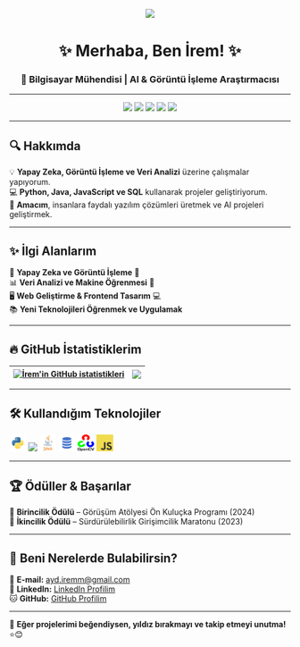<p align="center">
  <img src="https://media.giphy.com/media/Wj7lNjMNDxSmc/giphy.gif" width="600">
</p>




<h1 align="center">✨ Merhaba, Ben İrem! ✨</h1>
<h3 align="center"> 🚀 Bilgisayar Mühendisi | AI & Görüntü İşleme Araştırmacısı </h3>

---

<p align="center">
  <img src="https://img.shields.io/badge/Python-FFD43B?style=for-the-badge&logo=python&logoColor=blue">
  <img src="https://img.shields.io/badge/Java-ED8B00?style=for-the-badge&logo=java&logoColor=white">
  <img src="https://img.shields.io/badge/SQL-00758F?style=for-the-badge&logo=postgresql&logoColor=white">
  <img src="https://img.shields.io/badge/OpenCV-5C3EE8?style=for-the-badge&logo=opencv&logoColor=white">
  <img src="https://img.shields.io/badge/Machine%20Learning-0099FF?style=for-the-badge&logo=tensorflow&logoColor=white">
</p>

---

## 🔍 Hakkımda  

💡 **Yapay Zeka, Görüntü İşleme ve Veri Analizi** üzerine çalışmalar yapıyorum.  
💻 **Python, Java, JavaScript ve SQL** kullanarak projeler geliştiriyorum.  
🎯 **Amacım**, insanlara faydalı yazılım çözümleri üretmek ve AI projeleri geliştirmek.  

---


## ✨ İlgi Alanlarım  
🌿 **Yapay Zeka ve Görüntü İşleme** 👀  
📊 **Veri Analizi ve Makine Öğrenmesi** 🤖  
🖥️ **Web Geliştirme & Frontend Tasarım** 💻  
📚 **Yeni Teknolojileri Öğrenmek ve Uygulamak**  

---

## 🔥 GitHub İstatistiklerim  

| <a href="https://github.com/iremaydi/github-readme-stats"><img align="center" src="https://github-readme-stats.vercel.app/api?username=iremaydi&show_icons=true&include_all_commits=true&theme=radical&hide_border=true" alt="İrem'in GitHub istatistikleri" /></a> | <a href="https://github.com/iremaydi/github-readme-stats"><img align="center" src="https://github-readme-stats.vercel.app/api/top-langs/?username=iremaydi&layout=compact&theme=radical&hide_border=true" /></a> |
| ------------- | ------------- |

---

## 🛠️ Kullandığım Teknolojiler  

<code><img height="30" src="https://raw.githubusercontent.com/github/explore/main/topics/python/python.png"></code>
<code><img height="30" src="https://raw.githubusercontent.com/github/explore/main/topics/cplusplus/cplusplus.png"></code>
<code><img height="30" src="https://raw.githubusercontent.com/github/explore/main/topics/java/java.png"></code>
<code><img height="30" src="https://raw.githubusercontent.com/github/explore/main/topics/sql/sql.png"></code>
<code><img height="30" src="https://raw.githubusercontent.com/github/explore/main/topics/opencv/opencv.png"></code>
<code><img height="30" src="https://raw.githubusercontent.com/github/explore/main/topics/javascript/javascript.png"></code>

---

## 🏆 Ödüller & Başarılar  

🏅 **Birincilik Ödülü** – Görüşüm Atölyesi Ön Kuluçka Programı (2024)  
🥈 **İkincilik Ödülü** – Sürdürülebilirlik Girişimcilik Maratonu (2023)  

---


## 🎀 Beni Nerelerde Bulabilirsin?  
📧 **E-mail:** [ayd.iremm@gmail.com](mailto:ayd.iremm@gmail.com)  
💼 **LinkedIn:** [LinkedIn Profilim](https://www.linkedin.com/in/irem-aydin-291109200)  
🐱 **GitHub:** [GitHub Profilim](https://github.com/iremaydi)  

---

🚀 **Eğer projelerimi beğendiysen, yıldız bırakmayı ve takip etmeyi unutma!** ⭐😊  
